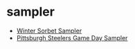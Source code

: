 # sampler

 * [Winter Sorbet Sampler](../index/w/winter-sorbet-sampler-550.json)
 * [Pittsburgh Steelers Game Day Sampler](../index/p/pittsburgh-steelers-game-day-sampler.json)
